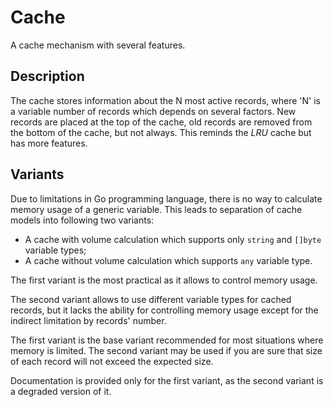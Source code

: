 # Cache

A cache mechanism with several features.

## Description

The cache stores information about the N most active records, where 'N' is a
variable number of records which depends on several factors. New records are
placed at the top of the cache, old records are removed from the bottom of the
cache, but not always. This reminds the _LRU_ cache but has more features.

## Variants

Due to limitations in Go programming language, there is no way to calculate 
memory usage of a generic variable. This leads to separation of cache models 
into following two variants:

* A cache with volume calculation which supports only `string` and `[]byte` variable types;
* A cache without volume calculation which supports `any` variable type.

The first variant is the most practical as it allows to control memory usage. 

The second variant allows to use different variable types for cached records, 
but it lacks the ability for controlling memory usage except for the indirect 
limitation by records' number.

The first variant is the base variant recommended for most situations where 
memory is limited. The second variant may be used if you are sure that size of 
each record will not exceed the expected size. 

Documentation is provided only for the first variant, as the second variant is 
a degraded version of it.
